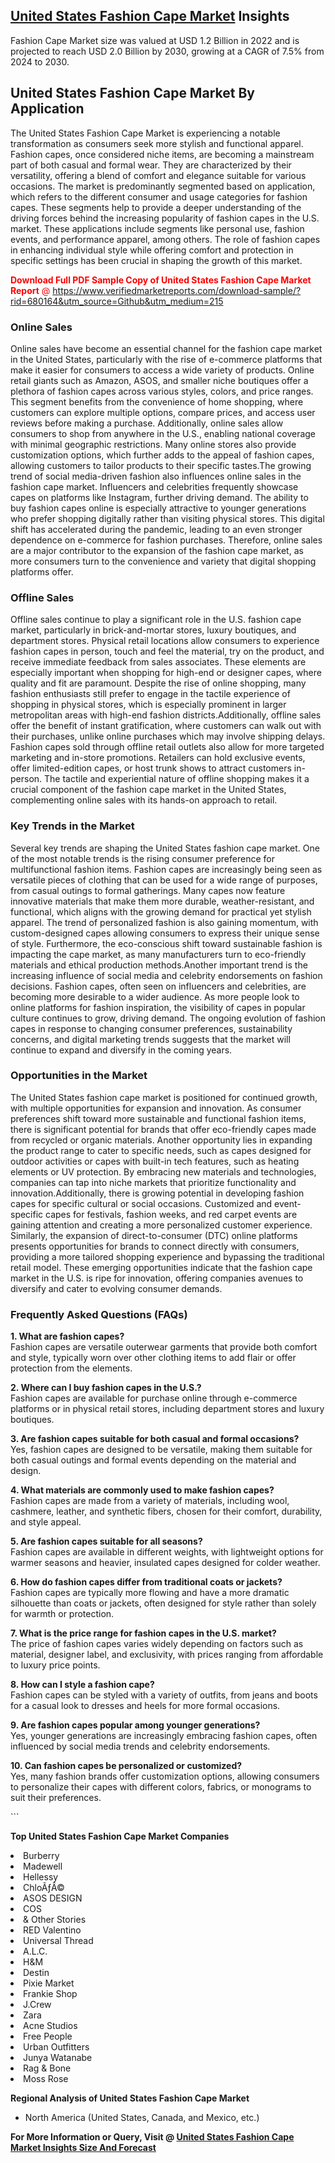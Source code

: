 <h2><a href="https://www.verifiedmarketreports.com/download-sample/?rid=680164&amp;utm_source=Github&amp;utm_medium=215" target="_blank">United States Fashion Cape Market</a> Insights</h2><p>Fashion Cape Market size was valued at USD 1.2 Billion in 2022 and is projected to reach USD 2.0 Billion by 2030, growing at a CAGR of 7.5% from 2024 to 2030.</p><p><h2>United States Fashion Cape Market By Application</h2><p>The United States Fashion Cape Market is experiencing a notable transformation as consumers seek more stylish and functional apparel. Fashion capes, once considered niche items, are becoming a mainstream part of both casual and formal wear. They are characterized by their versatility, offering a blend of comfort and elegance suitable for various occasions. The market is predominantly segmented based on application, which refers to the different consumer and usage categories for fashion capes. These segments help to provide a deeper understanding of the driving forces behind the increasing popularity of fashion capes in the U.S. market. These applications include segments like personal use, fashion events, and performance apparel, among others. The role of fashion capes in enhancing individual style while offering comfort and protection in specific settings has been crucial in shaping the growth of this market.<p><span class=""><span style="color: #ff0000;"><strong>Download Full PDF Sample Copy of United States Fashion Cape Market Report</strong> @ </span><a href="https://www.verifiedmarketreports.com/download-sample/?rid=680164&amp;utm_source=Github&amp;utm_medium=215" target="_blank">https://www.verifiedmarketreports.com/download-sample/?rid=680164&amp;utm_source=Github&amp;utm_medium=215</a></span></p></p><h3>Online Sales</h3><p>Online sales have become an essential channel for the fashion cape market in the United States, particularly with the rise of e-commerce platforms that make it easier for consumers to access a wide variety of products. Online retail giants such as Amazon, ASOS, and smaller niche boutiques offer a plethora of fashion capes across various styles, colors, and price ranges. This segment benefits from the convenience of home shopping, where customers can explore multiple options, compare prices, and access user reviews before making a purchase. Additionally, online sales allow consumers to shop from anywhere in the U.S., enabling national coverage with minimal geographic restrictions. Many online stores also provide customization options, which further adds to the appeal of fashion capes, allowing customers to tailor products to their specific tastes.The growing trend of social media-driven fashion also influences online sales in the fashion cape market. Influencers and celebrities frequently showcase capes on platforms like Instagram, further driving demand. The ability to buy fashion capes online is especially attractive to younger generations who prefer shopping digitally rather than visiting physical stores. This digital shift has accelerated during the pandemic, leading to an even stronger dependence on e-commerce for fashion purchases. Therefore, online sales are a major contributor to the expansion of the fashion cape market, as more consumers turn to the convenience and variety that digital shopping platforms offer.<h3>Offline Sales</h3><p>Offline sales continue to play a significant role in the U.S. fashion cape market, particularly in brick-and-mortar stores, luxury boutiques, and department stores. Physical retail locations allow consumers to experience fashion capes in person, touch and feel the material, try on the product, and receive immediate feedback from sales associates. These elements are especially important when shopping for high-end or designer capes, where quality and fit are paramount. Despite the rise of online shopping, many fashion enthusiasts still prefer to engage in the tactile experience of shopping in physical stores, which is especially prominent in larger metropolitan areas with high-end fashion districts.Additionally, offline sales offer the benefit of instant gratification, where customers can walk out with their purchases, unlike online purchases which may involve shipping delays. Fashion capes sold through offline retail outlets also allow for more targeted marketing and in-store promotions. Retailers can hold exclusive events, offer limited-edition capes, or host trunk shows to attract customers in-person. The tactile and experiential nature of offline shopping makes it a crucial component of the fashion cape market in the United States, complementing online sales with its hands-on approach to retail. <h3>Key Trends in the Market</h3><p>Several key trends are shaping the United States fashion cape market. One of the most notable trends is the rising consumer preference for multifunctional fashion items. Fashion capes are increasingly being seen as versatile pieces of clothing that can be used for a wide range of purposes, from casual outings to formal gatherings. Many capes now feature innovative materials that make them more durable, weather-resistant, and functional, which aligns with the growing demand for practical yet stylish apparel. The trend of personalized fashion is also gaining momentum, with custom-designed capes allowing consumers to express their unique sense of style. Furthermore, the eco-conscious shift toward sustainable fashion is impacting the cape market, as many manufacturers turn to eco-friendly materials and ethical production methods.Another important trend is the increasing influence of social media and celebrity endorsements on fashion decisions. Fashion capes, often seen on influencers and celebrities, are becoming more desirable to a wider audience. As more people look to online platforms for fashion inspiration, the visibility of capes in popular culture continues to grow, driving demand. The ongoing evolution of fashion capes in response to changing consumer preferences, sustainability concerns, and digital marketing trends suggests that the market will continue to expand and diversify in the coming years.<h3>Opportunities in the Market</h3><p>The United States fashion cape market is positioned for continued growth, with multiple opportunities for expansion and innovation. As consumer preferences shift toward more sustainable and functional fashion items, there is significant potential for brands that offer eco-friendly capes made from recycled or organic materials. Another opportunity lies in expanding the product range to cater to specific needs, such as capes designed for outdoor activities or capes with built-in tech features, such as heating elements or UV protection. By embracing new materials and technologies, companies can tap into niche markets that prioritize functionality and innovation.Additionally, there is growing potential in developing fashion capes for specific cultural or social occasions. Customized and event-specific capes for festivals, fashion weeks, and red carpet events are gaining attention and creating a more personalized customer experience. Similarly, the expansion of direct-to-consumer (DTC) online platforms presents opportunities for brands to connect directly with consumers, providing a more tailored shopping experience and bypassing the traditional retail model. These emerging opportunities indicate that the fashion cape market in the U.S. is ripe for innovation, offering companies avenues to diversify and cater to evolving consumer demands.<h3>Frequently Asked Questions (FAQs)</h3><p><strong>1. What are fashion capes?</strong><br> Fashion capes are versatile outerwear garments that provide both comfort and style, typically worn over other clothing items to add flair or offer protection from the elements.</p><p><strong>2. Where can I buy fashion capes in the U.S.?</strong><br> Fashion capes are available for purchase online through e-commerce platforms or in physical retail stores, including department stores and luxury boutiques.</p><p><strong>3. Are fashion capes suitable for both casual and formal occasions?</strong><br> Yes, fashion capes are designed to be versatile, making them suitable for both casual outings and formal events depending on the material and design.</p><p><strong>4. What materials are commonly used to make fashion capes?</strong><br> Fashion capes are made from a variety of materials, including wool, cashmere, leather, and synthetic fibers, chosen for their comfort, durability, and style appeal.</p><p><strong>5. Are fashion capes suitable for all seasons?</strong><br> Fashion capes are available in different weights, with lightweight options for warmer seasons and heavier, insulated capes designed for colder weather.</p><p><strong>6. How do fashion capes differ from traditional coats or jackets?</strong><br> Fashion capes are typically more flowing and have a more dramatic silhouette than coats or jackets, often designed for style rather than solely for warmth or protection.</p><p><strong>7. What is the price range for fashion capes in the U.S. market?</strong><br> The price of fashion capes varies widely depending on factors such as material, designer label, and exclusivity, with prices ranging from affordable to luxury price points.</p><p><strong>8. How can I style a fashion cape?</strong><br> Fashion capes can be styled with a variety of outfits, from jeans and boots for a casual look to dresses and heels for more formal occasions.</p><p><strong>9. Are fashion capes popular among younger generations?</strong><br> Yes, younger generations are increasingly embracing fashion capes, often influenced by social media trends and celebrity endorsements.</p><p><strong>10. Can fashion capes be personalized or customized?</strong><br> Yes, many fashion brands offer customization options, allowing consumers to personalize their capes with different colors, fabrics, or monograms to suit their preferences.</p>```</p><p><strong>Top United States Fashion Cape Market Companies</strong></p><div data-test-id=""><p><li>Burberry</li><li> Madewell</li><li> Hellessy</li><li> ChloÃƒÂ©</li><li> ASOS DESIGN</li><li> COS</li><li> & Other Stories</li><li> RED Valentino</li><li> Universal Thread</li><li> A.L.C.</li><li> H&M</li><li> Destin</li><li> Pixie Market</li><li> Frankie Shop</li><li> J.Crew</li><li> Zara</li><li> Acne Studios</li><li> Free People</li><li> Urban Outfitters</li><li> Junya Watanabe</li><li> Rag & Bone</li><li> Moss Rose</li></p><div><strong>Regional Analysis of&nbsp;United States Fashion Cape Market</strong></div><ul><li dir="ltr"><p dir="ltr">North America&nbsp;(United States, Canada, and Mexico, etc.)</p></li></ul><p><strong>For More Information or Query, Visit @&nbsp;</strong><strong><a href="https://www.verifiedmarketreports.com/product/fashion-cape-market/?utm_source=Github&amp;utm_medium=215" target="_blank">United States Fashion Cape Market Insights Size And Forecast</a></strong></p></div>
